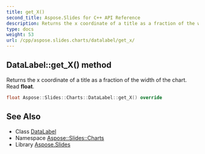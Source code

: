 ```yaml
---
title: get_X()
second_title: Aspose.Slides for C++ API Reference
description: Returns the x coordinate of a title as a fraction of the width of the chart. Read float.
type: docs
weight: 53
url: /cpp/aspose.slides.charts/datalabel/get_x/
---
```

## DataLabel::get_X() method


Returns the x coordinate of a title as a fraction of the width of the chart. Read **float**.

```cpp
float Aspose::Slides::Charts::DataLabel::get_X() override
```

## See Also

* Class [DataLabel](./)
* Namespace [Aspose::Slides::Charts](../)
* Library [Aspose.Slides](../../)
